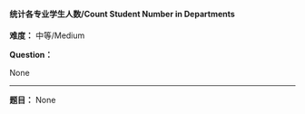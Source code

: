 #### 统计各专业学生人数/Count Student Number in Departments
**难度：** 中等/Medium

**Question：** 

None

------

**题目：** 
None
